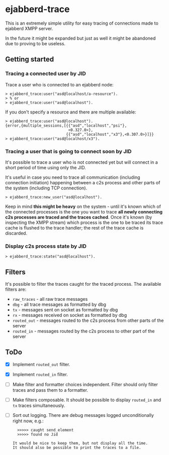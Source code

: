 # ejabberd-trace

This is an extremely simple utility for easy tracing of connections made
to ejabberd XMPP server.

In the future it might be expanded but just as well it might be abandoned
due to proving to be useless.

## Getting started

### Tracing a connected user by JID

Trace a user who is connected to an ejabberd node:

    > ejabberd_trace:user("asd@localhost/a-resource").
    > % or
    > ejabberd_trace:user("asd@localhost").

If you don't specify a resource and there are multiple available:

    > ejabberd_trace:user("asd@localhost").
    {error,{multiple_sessions,[{{"asd","localhost","psi"},
                                <0.327.0>},
                               {{"asd","localhost","x3"},<0.307.0>}]}}
    > ejabberd_trace:user("asd@localhost/x3").

### Tracing a user that is going to connect soon by JID

It's possible to trace a user who is not connected yet
but will connect in a short period of time using only the JID.

It's useful in case you need to trace all communication
(including connection initiation) happening between a c2s process
and other parts of the system (including TCP connection).

    > ejabberd_trace:new_user("asd@localhost").

Keep in mind **this might be heavy** on the system - until it's known which
of the connected processes is the one you want to trace **all newly connecting
c2s processes are traced and the traces cached**.
Once it's known (by inspecting the XMPP stream) which process is the one
to be traced its trace cache is flushed to the trace handler; the rest of
the trace cache is discarded.

### Display c2s process state by JID

    > ejabberd_trace:state("asd@localhost").

## Filters

It's possible to filter the traces caught for the traced process.
The available filters are:

- `raw_traces` - all raw trace messages
- `dbg` - all trace messages as formatted by dbg
- `tx` - messages sent on socket as formatted by dbg
- `rx` - messages received on socket as formatted by dbg
- `routed_out` - messages routed to the c2s process from other parts
                 of the server
- `routed_in` - messages routed by the c2s process to other part of the
                server

## ToDo

- [x] Implement `routed_out` filter.

- [x] Implement `routed_in` filter.

- [ ] Make filter and formatter choices independent.
      Filter should only filter traces and pass them to a formatter.

- [ ] Make filters composable.
      It should be possible to display `routed_in` and `tx` traces
      simultaneously.

- [ ] Sort out logging.
      There are debug messages logged unconditionally right now, e.g.:

        >>>>> caught send_element
        >>>>> found no Jid

      It would be nice to keep them, but not display all the time.
      It should also be possible to print the traces to a file.
